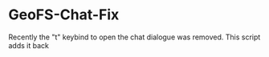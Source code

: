 # GeoFS-Chat-Fix
Recently the "t" keybind to open the chat dialogue was removed. This script adds it back
